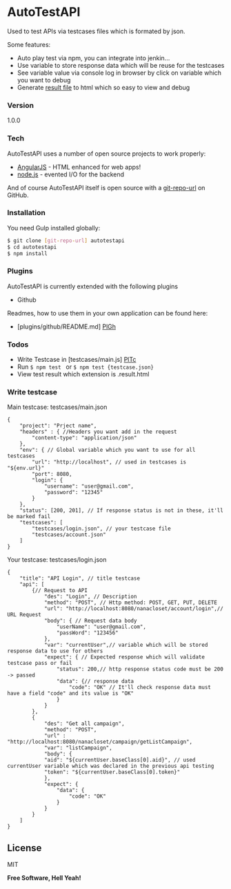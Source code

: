 # AutoTestAPI

Used to test APIs via testcases files which is formated by json. 

Some features:

  - Auto play test via npm, you can integrate into jenkin...
  - Use variable to store response data which will be reuse for the testcases 
  - See variable value via console log in browser by click on variable which you want to debug
  - Generate [result file] to html which so easy to view and debug

### Version
1.0.0

### Tech

AutoTestAPI uses a number of open source projects to work properly:

* [AngularJS] - HTML enhanced for web apps!
* [node.js] - evented I/O for the backend

And of course AutoTestAPI itself is open source with a [git-repo-url]
 on GitHub.

### Installation

You need Gulp installed globally:

```sh
$ git clone [git-repo-url] autotestapi
$ cd autotestapi
$ npm install
```

### Plugins

AutoTestAPI is currently extended with the following plugins

* Github

Readmes, how to use them in your own application can be found here:

* [plugins/github/README.md] [PlGh]

### Todos

 - Write Testcase in [testcases/main.js] [PlTc]
 - Run ``$ npm test `` or ``$ npm test {testcase.json} ``
 - View test result which extension is .result.html

### Write testcase
Main testcase: testcases/main.json

```
{
	"project": "Prject name",
	"headers" : { //Headers you want add in the request
		"content-type": "application/json" 
	},
	"env": { // Global variable which you want to use for all testcases
		"url": "http://localhost", // used in testcases is "${env.url}"
		"port": 8080,
		"login": {
			"username": "user@gmail.com",
			"password": "12345"
		}
	},
	"status": [200, 201], // If response status is not in these, it'll be marked fail
	"testcases": [
		"testcases/login.json", // your testcase file
		"testcases/account.json"
	]
}
```

Your testcase: testcases/login.json
```
{
	"title": "API Login", // title testcase
	"api": [
		{// Request to API
			"des": "Login", // Description
			"method": "POST", // Http method: POST, GET, PUT, DELETE
			"url": "http://localhost:8080/nanacloset/account/login",// URL Request
			"body": { // Request data body
			    "userName": "user@gmail.com",
			    "passWord": "123456"
			},
			"var": "currentUser",// variable which will be stored response data to use for others
			"expect": { // Expected response which will validate testcase pass or fail
				"status": 200,// http response status code must be 200 -> passed
				"data": {// response data
					"code": "OK" // It'll check response data must have a field "code" and its value is "OK" 
				}
			}
		},
		{
			"des": "Get all campaign",
			"method": "POST",
			"url" : "http://localhost:8080/nanacloset/campaign/getListCampaign",
			"var": "listCampaign",
			"body": {
		    "aid": "${currentUser.baseClass[0].aid}", // used currentUser variable which was declared in the previous api testing
		    "token": "${currentUser.baseClass[0].token}"
			},
			"expect": {
				"data": {
					"code": "OK"
				}	
			}
		}
	]
}
```

License
----

MIT


**Free Software, Hell Yeah!**

   [result file]: <https://github.com/just4developments/autotestapi/blob/master/What%20seat.result.html>
   [git-repo-url]: <https://github.com/just4developments/autotestapi.git>
   [node.js]: <http://nodejs.org>
   [AngularJS]: <http://angularjs.org>

   [PlGh]:  <https://github.com/just4developments/autotestapi/blob/master/README.md>
   [PlTc]: <https://github.com/just4developments/autotestapi/blob/master/testcases/main.json>

